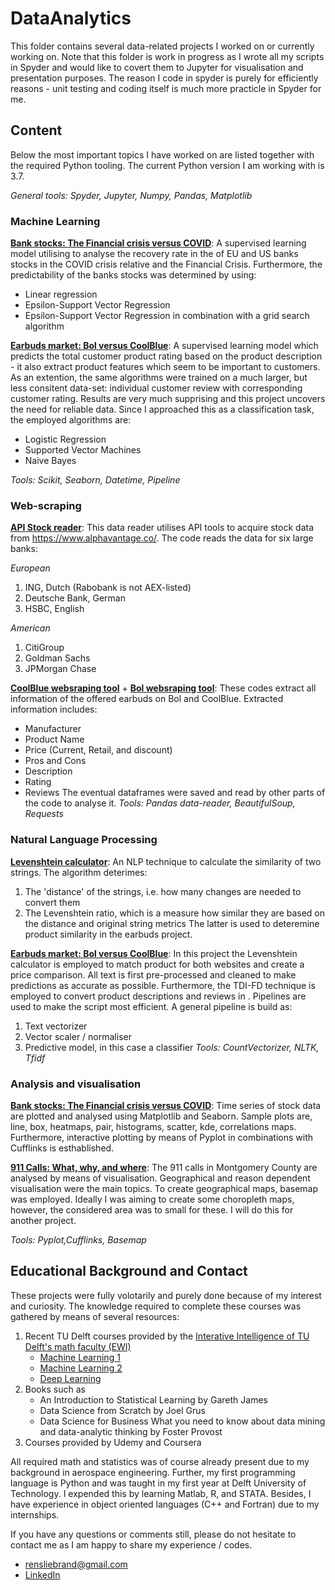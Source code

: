 # DataAnalytics
This folder contains several data-related projects I worked on or currently working on. Note that this folder is work in progress as I wrote all my scripts in Spyder and would like to covert them to Jupyter for visualisation and presentation purposes. The reason I code in spyder is purely for efficiently reasons - unit testing and coding itself is much more practicle in Spyder for me.

## Content
Below the most important topics I have worked on are listed together with the required Python tooling. The current Python version I am working with is 3.7.

*General tools: Spyder, Jupyter, Numpy, Pandas, Matplotlib*
### Machine Learning
[**Bank stocks: The Financial crisis versus COVID**](https://github.com/RHAALiebrand/DataAnalytics/blob/master/Bank%20Stocks%20FC%20vs%20COVID%20-%20API%2C%20visualisation%2C%20and%20supervised%20learning/Bank_Stocks_FC_COVID.ipynb): A supervised learning model utilising to analyse the recovery rate in the of EU and US banks stocks in the COVID crisis relative and the Financial Crisis. Furthermore, the predictability of the banks stocks was determined by using:
   - Linear regression
   - Epsilon-Support Vector Regression
   - Epsilon-Support Vector Regression in combination with a grid search algorithm

[**Earbuds market: Bol versus CoolBlue**](https://github.com/RHAALiebrand/DataAnalytics/blob/master/Earsbuds%20Market%20Bol%20vs%20Coolblue%20-%20Scraping%2C%20cleaning%2C%20and%20analysis/Earbuds_Market_Bol_vs_CoolBlue.ipynb): A supervised learning model which predicts the total customer product rating based on the product description - it also extract product features which seem to be important to customers. As an extention, the same algorithms were trained on a much larger, but less consitent data-set: individual customer review with corresponding customer rating. Results are very much supprising and this project uncovers the need for reliable data. Since I approached this as a classification task, the employed algorithms are:
   - Logistic Regression
   - Supported Vector Machines
   - Naive Bayes
   
*Tools: Scikit, Seaborn, Datetime, Pipeline*

### Web-scraping
[**API Stock reader**](https://github.com/RHAALiebrand/DataAnalytics/blob/master/Bank%20Stocks%20FC%20vs%20COVID%20-%20API%2C%20visualisation%2C%20and%20supervised%20learning/API_Stock_Reader.ipynb): This data reader utilises API tools to acquire stock data from https://www.alphavantage.co/. The code reads the data for six large banks:

*European*
1. ING, Dutch (Rabobank is not AEX-listed)
2. Deutsche Bank, German
3. HSBC, English

*American*
1. CitiGroup
2. Goldman Sachs
3. JPMorgan Chase

[**CoolBlue websraping tool**](https://github.com/RHAALiebrand/DataAnalytics/blob/master/Earsbuds%20Market%20Bol%20vs%20Coolblue%20-%20Scraping%2C%20cleaning%2C%20and%20analysis/WebScrape_CoolBlue.ipynb) + [**Bol websraping tool**](https://github.com/RHAALiebrand/DataAnalytics/blob/master/Earsbuds%20Market%20Bol%20vs%20Coolblue%20-%20Scraping%2C%20cleaning%2C%20and%20analysis/WebScrape_Bol.ipynb): These codes extract all information of the offered earbuds on Bol and CoolBlue. Extracted information includes:
 - Manufacturer
 - Product Name
 - Price (Current, Retail, and discount)
 - Pros and Cons
 - Description
 - Rating
 - Reviews
The eventual dataframes were saved and read by other parts of the code to analyse it.
*Tools: Pandas data-reader, BeautifulSoup, Requests*

### Natural Language Processing
[**Levenshtein calculator**](https://github.com/RHAALiebrand/DataAnalytics/blob/master/Earsbuds%20Market%20Bol%20vs%20Coolblue%20-%20Scraping%2C%20cleaning%2C%20and%20analysis/WebScrape_CoolBlue.ipynb): An NLP technique to calculate the similarity of two strings. The algorithm deterimes:
1. The 'distance' of the strings, i.e. how many changes are needed to convert them
2. The Levenshtein ratio, which is a measure how similar they are based on the distance and original string metrics
The latter is used to deteremine product similarity in the earbuds project. 

[**Earbuds market: Bol versus CoolBlue**](https://github.com/RHAALiebrand/DataAnalytics/blob/master/Earsbuds%20Market%20Bol%20vs%20Coolblue%20-%20Scraping%2C%20cleaning%2C%20and%20analysis/Earbuds_Market_Bol_vs_CoolBlue.ipynb): In this project the Levenshtein calculator is employed to match product for both websites and create a price comparison. All text is first pre-processed and cleaned to make predictions as accurate as possible. Furthermore, the TDI-FD technique is employed to convert product descriptions and reviews in . Pipelines are used to make the script most efficient. A general pipeline is build as:
1. Text vectorizer
2. Vector scaler / normaliser
3. Predictive model, in this case a classifier
*Tools: CountVectorizer, NLTK, Tfidf*

### Analysis and visualisation
[**Bank stocks: The Financial crisis versus COVID**](https://github.com/RHAALiebrand/DataAnalytics/blob/master/Bank%20Stocks%20FC%20vs%20COVID%20-%20API%2C%20visualisation%2C%20and%20supervised%20learning/Bank_Stocks_FC_COVID.ipynb): Time series of stock data are plotted and analysed using Matplotlib and Seaborn. Sample plots are, line, box, heatmaps, pair, histograms, scatter, kde, correlations maps. Furthermore, interactive plotting by means of Pyplot in combinations with Cufflinks is esthablished. 

[**911 Calls: What, why, and where**](https://github.com/RHAALiebrand/DataAnalytics/blob/master/Bank%20Stocks%20FC%20vs%20COVID%20-%20API%2C%20visualisation%2C%20and%20supervised%20learning/Bank_Stocks_FC_COVID.ipynb): The 911 calls in Montgomery County are analysed by means of visualisation. Geographical and reason dependent visualisation were the main topics. To create geographical maps, basemap was employed. Ideally I was aiming to create some choropleth maps, however, the considered area was to small for these. I will do this for another project.

 *Tools: Pyplot,Cufflinks, Basemap*



## Educational Background and Contact
These projects were fully volotarily and purely done because of my interest and curiosity. The knowledge required to complete these courses was gathered by means of several resources:

1. Recent TU Delft courses provided by the [Interative Intelligence of TU Delft's math faculty (EWI)](https://www.tudelft.nl/ewi/over-de-faculteit/afdelingen/intelligent-systems/interactive-intelligence/) 
   - [Machine Learning 1](https://studiegids.tudelft.nl/a101_displayCourse.do?course_id=51391)
   - [Machine Learning 2](https://studiegids.tudelft.nl/a101_displayCourse.do?course_id=51392) 
   - [Deep Learning](https://studiegids.tudelft.nl/a101_displayCourse.do?course_id=51998) 
2. Books such as
   - An Introduction to Statistical Learning by Gareth James
   - Data Science from Scratch by Joel Grus
   - Data Science for Business What you need to know about data mining and data-analytic thinking by Foster Provost
3. Courses provided by Udemy and Coursera

All required math and statistics was of course already present due to my background in aerospace engineering. Further, my first programming language is Python and was taught in my first year at Delft University of Technology. I expended this by learning Matlab, R, and STATA. Besides, I have experience in object oriented languages (C++ and Fortran) due to my internships. 

If you have any questions or comments still, please do not hesitate to contact me as I am happy to share my experience / codes.
- rensliebrand@gmail.com
- [LinkedIn](https://www.linkedin.com/in/rensliebrand/) 

